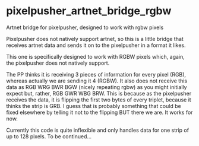 # pixelpusher_artnet_bridge_rgbw

Artnet bridge for pixelpusher, designed to work with rgbw pixels

Pixelpusher does not natively support artnet, so this is a little bridge that receives artnet data and sends it on to the pixelpusher in a format it likes.

This one is specifically designed to work with RGBW pixels which, again, the pixelpusher does not natively support.

The PP thinks it is receiving 3 pieces of information for every pixel (RGB), whereas actually we are sending it 4 (RGBW). It also does not receive this data as RGB WRG BWR BGW (nicely repeating rgbw) as you might initially expect but, rather, RGB GWR WBG BRW. This is because as the pixelpusher receives the data, it is flipping the first two bytes of every triplet, because it thinks the strip is GRB. I guess that is probably something that could be fixed elsewhere by telling it not to the flipping BUT there we are. It works for now. 

Currently this code is quite inflexible and only handles data for one strip of up to 128 pixels. To be continued... 
